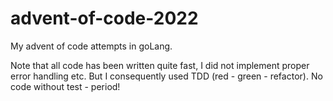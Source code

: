 # advent-of-code-2022
My advent of code attempts in goLang.

Note that all code has been written quite fast, I did not implement proper error handling etc.
But I consequently used TDD (red - green - refactor). No code without test - period!

